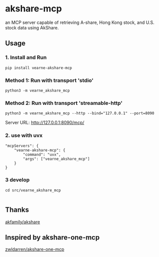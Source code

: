 # akshare-mcp
an MCP server capable of retrieving A-share, Hong Kong stock, and U.S. stock data using AkShare.

## Usage
### 1. Install and Run
```
pip install vearne-akshare-mcp
```
### Method 1: Run with transport 'stdio'
```
python3 -m vearne_akshare_mcp
```
### Method 2: Run with transport 'streamable-http'
```
python3 -m vearne_akshare_mcp --http --bind="127.0.0.1" --port=8090
```
Server URL: http://127.0.0.1:8090/mcp/

### 2. use with uvx
``` 
"mcpServers": {
    "vearne-akshare-mcp": {
        "command": "uvx",
        "args": ["vearne_akshare_mcp"]
    }
}
```
### 3 develop
```
cd src/vearne_akshare_mcp


```

## Thanks
[akfamily/akshare](https://github.com/akfamily/akshare)

## Inspired by akshare-one-mcp
[zwldarren/akshare-one-mcp](https://github.com/zwldarren/akshare-one-mcp)
